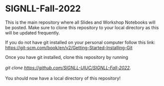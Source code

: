 # SIGNLL-Fall-2022

This is the main repository where all Slides and Workshop Notebooks will be posted. Make sure to clone this repository to your local directory as this will be updated frequently.

If you do not have git installed on your personal computer follow this link: https://git-scm.com/book/en/v2/Getting-Started-Installing-Git

Once you have git installed, clone this repository by running <br /><br /> *git clone https://github.com/SIGNLL-UIUC/SIGNLL-Fall-2022*. <br /><br />
You should now have a local directory of this repository!
